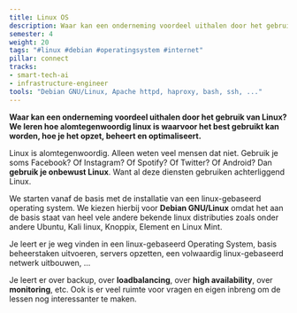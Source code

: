 ```yaml
---
title: Linux OS
description: Waar kan een onderneming voordeel uithalen door het gebruik van Linux? We leren hoe alomtegenwoordig linux is waarvoor het best gebruikt kan worden, hoe je het opzet, beheert en optimaliseert.
semester: 4
weight: 20
tags: "#linux #debian #operatingsystem #internet"
pillar: connect
tracks:
- smart-tech-ai
- infrastructure-engineer
tools: "Debian GNU/Linux, Apache httpd, haproxy, bash, ssh, ..."
---
```


**Waar kan een onderneming voordeel uithalen door het gebruik van Linux? We leren hoe alomtegenwoordig linux is waarvoor het best gebruikt kan worden, hoe je het opzet, beheert en optimaliseert.**


Linux is alomtegenwoordig. Alleen weten veel mensen dat niet. Gebruik je soms Facebook? Of Instagram? Of Spotify? Of Twitter? Of Android? Dan **gebruik je onbewust Linux**. Want al deze diensten gebruiken achterliggend Linux.

We starten vanaf de basis met de installatie van een linux-gebaseerd operating system. We kiezen hierbij voor **Debian GNU/Linux** omdat het aan de basis staat van heel vele andere bekende linux distributies zoals onder andere Ubuntu, Kali linux, Knoppix, Element en Linux Mint.

Je leert er je weg vinden in een linux-gebaseerd Operating System, basis beheerstaken uitvoeren, servers opzetten, een volwaardig linux-gebaseerd netwerk uitbouwen,&nbsp;...

Je leert er over backup, over **loadbalancing**, over **high availability**, over **monitoring**, etc. Ook is er veel ruimte voor vragen en eigen inbreng om de lessen nog interessanter te maken.
